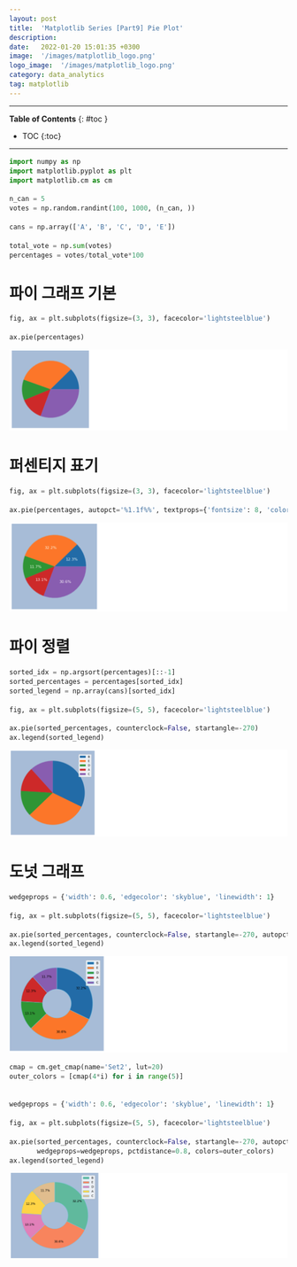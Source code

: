 ```yaml
---
layout: post
title:  'Matplotlib Series [Part9] Pie Plot'
description: 
date:   2022-01-20 15:01:35 +0300
image:  '/images/matplotlib_logo.png'
logo_image:  '/images/matplotlib_logo.png'
category: data_analytics
tag: matplotlib
---
```

---
**Table of Contents**
{: #toc }
*  TOC
{:toc}

--- 


```py
import numpy as np
import matplotlib.pyplot as plt
import matplotlib.cm as cm

n_can = 5
votes = np.random.randint(100, 1000, (n_can, ))

cans = np.array(['A', 'B', 'C', 'D', 'E'])

total_vote = np.sum(votes)
percentages = votes/total_vote*100
```

# 파이 그래프 기본

```py
fig, ax = plt.subplots(figsize=(3, 3), facecolor='lightsteelblue')

ax.pie(percentages)
```

![](/images/matplot_34.png)

# 퍼센티지 표기

```py
fig, ax = plt.subplots(figsize=(3, 3), facecolor='lightsteelblue')

ax.pie(percentages, autopct='%1.1f%%', textprops={'fontsize': 8, 'color': 'w'})
```

![](/images/matplot_35.png)

# 파이 정렬

```py
sorted_idx = np.argsort(percentages)[::-1]
sorted_percentages = percentages[sorted_idx]
sorted_legend = np.array(cans)[sorted_idx]

fig, ax = plt.subplots(figsize=(5, 5), facecolor='lightsteelblue')

ax.pie(sorted_percentages, counterclock=False, startangle=-270)
ax.legend(sorted_legend)
```

![](/images/matplot_36.png)


# 도넛 그래프

```py
wedgeprops = {'width': 0.6, 'edgecolor': 'skyblue', 'linewidth': 1}

fig, ax = plt.subplots(figsize=(5, 5), facecolor='lightsteelblue')

ax.pie(sorted_percentages, counterclock=False, startangle=-270, autopct='%1.1f%%', wedgeprops=wedgeprops, pctdistance=0.8)
ax.legend(sorted_legend)
```

![](/images/matplot_37.png)

```py
cmap = cm.get_cmap(name='Set2', lut=20) 
outer_colors = [cmap(4*i) for i in range(5)]


wedgeprops = {'width': 0.6, 'edgecolor': 'skyblue', 'linewidth': 1}

fig, ax = plt.subplots(figsize=(5, 5), facecolor='lightsteelblue')

ax.pie(sorted_percentages, counterclock=False, startangle=-270, autopct='%1.1f%%', \
       wedgeprops=wedgeprops, pctdistance=0.8, colors=outer_colors)
ax.legend(sorted_legend)

```

![](/images/matplot_38.png)














































